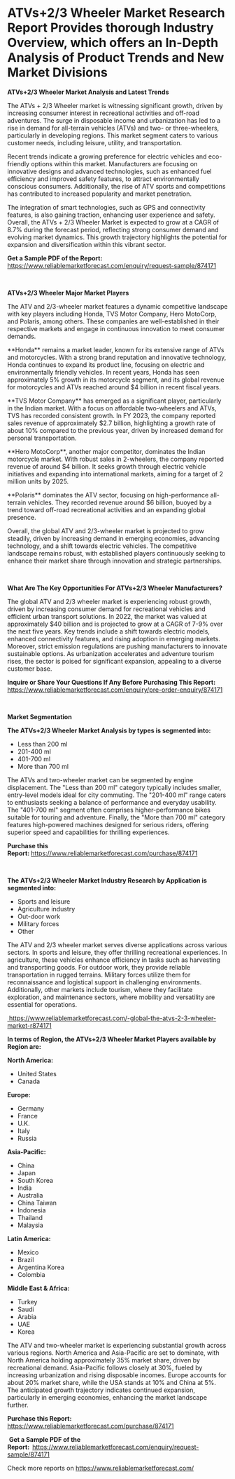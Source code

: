 <p><h1>ATVs+2/3 Wheeler Market Research Report Provides thorough Industry Overview, which offers an In-Depth Analysis of Product Trends and New Market Divisions</h1></p><p><strong>ATVs+2/3 Wheeler Market Analysis and Latest Trends</strong></p>
<p><p>The ATVs + 2/3 Wheeler market is witnessing significant growth, driven by increasing consumer interest in recreational activities and off-road adventures. The surge in disposable income and urbanization has led to a rise in demand for all-terrain vehicles (ATVs) and two- or three-wheelers, particularly in developing regions. This market segment caters to various customer needs, including leisure, utility, and transportation.</p><p>Recent trends indicate a growing preference for electric vehicles and eco-friendly options within this market. Manufacturers are focusing on innovative designs and advanced technologies, such as enhanced fuel efficiency and improved safety features, to attract environmentally conscious consumers. Additionally, the rise of ATV sports and competitions has contributed to increased popularity and market penetration.</p><p>The integration of smart technologies, such as GPS and connectivity features, is also gaining traction, enhancing user experience and safety. Overall, the ATVs + 2/3 Wheeler Market is expected to grow at a CAGR of 8.7% during the forecast period, reflecting strong consumer demand and evolving market dynamics. This growth trajectory highlights the potential for expansion and diversification within this vibrant sector.</p></p>
<p><strong>Get a Sample PDF of the Report:&nbsp;</strong> <a href="https://www.reliablemarketforecast.com/enquiry/request-sample/874171?utm_campaign=3512&utm_medium=2&utm_source=Github&utm_content=ia&utm_term=30032025&utm_id=atvs23-wheeler">https://www.reliablemarketforecast.com/enquiry/request-sample/874171</a></p>
<p>&nbsp;</p>
<p><strong>ATVs+2/3 Wheeler Major Market Players</strong></p>
<p><p>The ATV and 2/3-wheeler market features a dynamic competitive landscape with key players including Honda, TVS Motor Company, Hero MotoCorp, and Polaris, among others. These companies are well-established in their respective markets and engage in continuous innovation to meet consumer demands.</p><p>**Honda** remains a market leader, known for its extensive range of ATVs and motorcycles. With a strong brand reputation and innovative technology, Honda continues to expand its product line, focusing on electric and environmentally friendly vehicles. In recent years, Honda has seen approximately 5% growth in its motorcycle segment, and its global revenue for motorcycles and ATVs reached around $4 billion in recent fiscal years.</p><p>**TVS Motor Company** has emerged as a significant player, particularly in the Indian market. With a focus on affordable two-wheelers and ATVs, TVS has recorded consistent growth. In FY 2023, the company reported sales revenue of approximately $2.7 billion, highlighting a growth rate of about 10% compared to the previous year, driven by increased demand for personal transportation.</p><p>**Hero MotoCorp**, another major competitor, dominates the Indian motorcycle market. With robust sales in 2-wheelers, the company reported revenue of around $4 billion. It seeks growth through electric vehicle initiatives and expanding into international markets, aiming for a target of 2 million units by 2025.</p><p>**Polaris** dominates the ATV sector, focusing on high-performance all-terrain vehicles. They recorded revenue around $6 billion, buoyed by a trend toward off-road recreational activities and an expanding global presence.</p><p>Overall, the global ATV and 2/3-wheeler market is projected to grow steadily, driven by increasing demand in emerging economies, advancing technology, and a shift towards electric vehicles. The competitive landscape remains robust, with established players continuously seeking to enhance their market share through innovation and strategic partnerships.</p></p>
<p>&nbsp;</p>
<p><strong>What Are The Key Opportunities For ATVs+2/3 Wheeler Manufacturers?</strong></p>
<p><p>The global ATV and 2/3 wheeler market is experiencing robust growth, driven by increasing consumer demand for recreational vehicles and efficient urban transport solutions. In 2022, the market was valued at approximately $40 billion and is projected to grow at a CAGR of 7-9% over the next five years. Key trends include a shift towards electric models, enhanced connectivity features, and rising adoption in emerging markets. Moreover, strict emission regulations are pushing manufacturers to innovate sustainable options. As urbanization accelerates and adventure tourism rises, the sector is poised for significant expansion, appealing to a diverse customer base.</p></p>
<p><strong>Inquire or Share Your Questions If Any Before Purchasing This Report:</strong> <a href="https://www.reliablemarketforecast.com/enquiry/pre-order-enquiry/874171?utm_campaign=3512&utm_medium=2&utm_source=Github&utm_content=ia&utm_term=30032025&utm_id=atvs23-wheeler">https://www.reliablemarketforecast.com/enquiry/pre-order-enquiry/874171</a></p>
<p>&nbsp;</p>
<p><strong>Market Segmentation</strong></p>
<p><strong>The ATVs+2/3 Wheeler Market Analysis by types is segmented into:</strong></p>
<p><ul><li>Less than 200 ml</li><li>201-400 ml</li><li>401-700 ml</li><li>More than 700 ml</li></ul></p>
<p><p>The ATVs and two-wheeler market can be segmented by engine displacement. The "Less than 200 ml" category typically includes smaller, entry-level models ideal for city commuting. The "201-400 ml" range caters to enthusiasts seeking a balance of performance and everyday usability. The "401-700 ml" segment often comprises higher-performance bikes suitable for touring and adventure. Finally, the "More than 700 ml" category features high-powered machines designed for serious riders, offering superior speed and capabilities for thrilling experiences.</p></p>
<p><strong>Purchase this Report:&nbsp;</strong><a href="https://www.reliablemarketforecast.com/purchase/874171?utm_campaign=3512&utm_medium=2&utm_source=Github&utm_content=ia&utm_term=30032025&utm_id=atvs23-wheeler">https://www.reliablemarketforecast.com/purchase/874171</a></p>
<p>&nbsp;</p>
<p><strong>The ATVs+2/3 Wheeler Market Industry Research by Application is segmented into:</strong></p>
<p><ul><li>Sports and leisure</li><li>Agriculture industry</li><li>Out-door work</li><li>Military forces</li><li>Other</li></ul></p>
<p><p>The ATV and 2/3 wheeler market serves diverse applications across various sectors. In sports and leisure, they offer thrilling recreational experiences. In agriculture, these vehicles enhance efficiency in tasks such as harvesting and transporting goods. For outdoor work, they provide reliable transportation in rugged terrains. Military forces utilize them for reconnaissance and logistical support in challenging environments. Additionally, other markets include tourism, where they facilitate exploration, and maintenance sectors, where mobility and versatility are essential for operations.</p></p>
<p><a href="https://www.reliablemarketforecast.com/-global-the-atvs-2-3-wheeler-market-r874171?utm_campaign=3512&utm_medium=2&utm_source=Github&utm_content=ia&utm_term=30032025&utm_id=atvs23-wheeler">&nbsp;https://www.reliablemarketforecast.com/-global-the-atvs-2-3-wheeler-market-r874171</a></p>
<p><strong>In terms of Region, the ATVs+2/3 Wheeler Market Players available by Region are:</strong></p>
<p>
    <p> <strong> North America: </strong>
        <ul>
            <li>United States</li>
            <li>Canada</li>
        </ul>
        </p> 
    <p> <strong> Europe: </strong>
        <ul>
            <li>Germany</li>
            <li>France</li>
            <li>U.K.</li>
            <li>Italy</li>
            <li>Russia</li>
        </ul>
        </p> 
    <p> <strong> Asia-Pacific: </strong>
        <ul>
            <li>China</li>
            <li>Japan</li>
            <li>South Korea</li>
            <li>India</li>
            <li>Australia</li>
            <li>China Taiwan</li>
            <li>Indonesia</li>
            <li>Thailand</li>
            <li>Malaysia</li>
        </ul>
        </p> 
    <p> <strong> Latin America: </strong>
        <ul>
            <li>Mexico</li>
            <li>Brazil</li>
            <li>Argentina Korea</li>
            <li>Colombia</li>
        </ul>
        </p> 
    <p> <strong> Middle East & Africa: </strong>
        <ul>
            <li>Turkey</li>
            <li>Saudi</li>
            <li>Arabia</li>
            <li>UAE</li>
            <li>Korea</li>
        </ul>
    </p>
    </p>
<p><p>The ATV and two-wheeler market is experiencing substantial growth across various regions. North America and Asia-Pacific are set to dominate, with North America holding approximately 35% market share, driven by recreational demand. Asia-Pacific follows closely at 30%, fueled by increasing urbanization and rising disposable incomes. Europe accounts for about 20% market share, while the USA stands at 10% and China at 5%. The anticipated growth trajectory indicates continued expansion, particularly in emerging economies, enhancing the market landscape further.</p></p>
<p><strong>Purchase this Report: </strong><a href="https://www.reliablemarketforecast.com/purchase/874171?utm_campaign=3512&utm_medium=2&utm_source=Github&utm_content=ia&utm_term=30032025&utm_id=atvs23-wheeler">https://www.reliablemarketforecast.com/purchase/874171</a></p>
<p>&nbsp;<strong>Get a Sample PDF of the Report:&nbsp;&nbsp;</strong><a href="https://www.reliablemarketforecast.com/enquiry/request-sample/874171?utm_campaign=3512&utm_medium=2&utm_source=Github&utm_content=ia&utm_term=30032025&utm_id=atvs23-wheeler">https://www.reliablemarketforecast.com/enquiry/request-sample/874171</a></p>
<p><strong></strong></p>
<p>Check more reports on <a href="https://www.reliablemarketforecast.com/?utm_campaign=3512&utm_medium=2&utm_source=Github&utm_content=ia&utm_term=30032025&utm_id=atvs23-wheeler">https://www.reliablemarketforecast.com/</a></p>